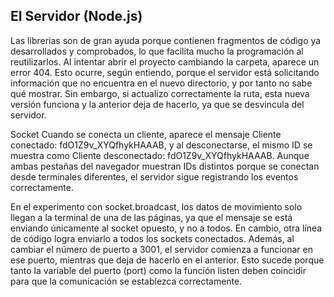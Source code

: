 ## El Servidor (Node.js)  

Las librerías son de gran ayuda porque contienen fragmentos de código ya desarrollados y comprobados, lo que facilita mucho la programación al reutilizarlos. Al intentar abrir el proyecto cambiando la carpeta, aparece un error 404. Esto ocurre, según entiendo, porque el servidor está solicitando información que no encuentra en el nuevo directorio, y por tanto no sabe qué mostrar. Sin embargo, si actualizo correctamente la ruta, esta nueva versión funciona y la anterior deja de hacerlo, ya que se desvincula del servidor.

Socket
Cuando se conecta un cliente, aparece el mensaje Cliente conectado: fdO1Z9v_XYQfhykHAAAB, y al desconectarse, el mismo ID se muestra como Cliente desconectado: fdO1Z9v_XYQfhykHAAAB. Aunque ambas pestañas del navegador muestran IDs distintos porque se conectan desde terminales diferentes, el servidor sigue registrando los eventos correctamente.

En el experimento con socket.broadcast, los datos de movimiento solo llegan a la terminal de una de las páginas, ya que el mensaje se está enviando únicamente al socket opuesto, y no a todos. En cambio, otra línea de código logra enviarlo a todos los sockets conectados. Además, al cambiar el número de puerto a 3001, el servidor comienza a funcionar en ese puerto, mientras que deja de hacerlo en el anterior. Esto sucede porque tanto la variable del puerto (port) como la función listen deben coincidir para que la comunicación se establezca correctamente.
